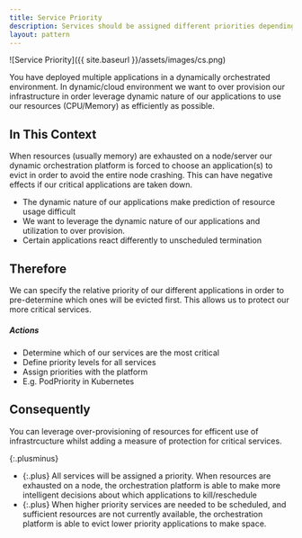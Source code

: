 ```yaml
---
title: Service Priority
description: Services should be assigned different priorities depending on its importance.
layout: pattern
---
```


![Service Priority]({{ site.baseurl }}/assets/images/cs.png)

You have deployed multiple applications in a dynamically orchestrated environment. In dynamic/cloud environment we want to over provision our infrastructure in order leverage dynamic nature of our applications to use our resources (CPU/Memory) as efficiently as possible. 

## In This Context
When resources (usually memory) are exhausted on a node/server our dynamic orchestration platform is forced to choose an application(s) to evict in order to avoid the entire node crashing. This can have negative effects if our critical applications are taken down.
- The dynamic nature of our applications make prediction of resource usage difficult
- We want to leverage the dynamic nature of our applications and utilization to over provision.
- Certain applications react differently to unscheduled termination

## Therefore

We can specify the relative priority of our different applications in order to pre-determine which ones will be evicted first. This allows us to protect our more critical services.

##### Actions
- Determine which of our services are the most critical
- Define priority levels for all services
- Assign priorities with the platform
- E.g. PodPriority in Kubernetes

## Consequently

You can leverage over-provisioning of resources for efficent use of infrastrcucture whilst adding a measure of protection for critical services.

{:.plusminus}
- {:.plus} All services will be assigned a priority.
When resources are exhausted on a node, the orchestration platform is able to make more intelligent decisions about which applications to kill/reschedule
- {:.plus} When higher priority services are needed to be scheduled, and sufficient resources are not currently available, the orchestration platform is able to evict lower priority applications to make space.
